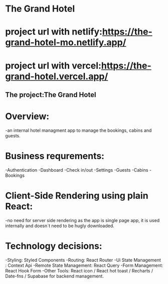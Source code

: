 # The Grand Hotel
# project url with netlify:https://the-grand-hotel-mo.netlify.app/
# project url with vercel:https://the-grand-hotel.vercel.app/
## The project:The Grand Hotel
# Overview:
-an internal hotel managment app to manage the bookings, cabins and guests.
# Business requrements:
-Authentication
-Dashboard
-Check in/out
-Settings
-Guests
-Cabins
-Bookings
# Client-Side Rendering using plain React:
-no need for server side rendering as the app is single page app, it is used internally and doesn`t need to be hugly downloaded.
# Technology decisions:
-Styling: Styled Components
-Routing: React Router
-Ui State Management : Context Api
-Remote State  Management: React Query
-Form Management: React Hook Form 
-Other Tools: React icon / React hot toast / Recharts / Date-fns / Supabase for backend management.

